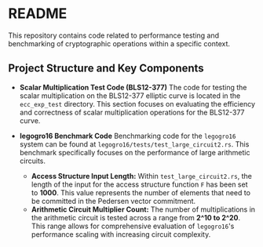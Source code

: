 
# README

This repository contains code related to performance testing and benchmarking of cryptographic operations within a specific context.

## Project Structure and Key Components

*   **Scalar Multiplication Test Code (BLS12-377)**
    The code for testing the scalar multiplication on the BLS12-377 elliptic curve is located in the `ecc_exp_test` directory. This section focuses on evaluating the efficiency and correctness of scalar multiplication operations for the BLS12-377 curve.

*   **legogro16 Benchmark Code**
    Benchmarking code for the `legogro16` system can be found at `legogro16/tests/test_large_circuit2.rs`. This benchmark specifically focuses on the performance of large arithmetic circuits.
    *   **Access Structure Input Length:**
        Within `test_large_circuit2.rs`, the length of the input for the access structure function `F` has been set to **1000**. This value represents the number of elements that need to be committed in the Pedersen vector commitment.
    *   **Arithmetic Circuit Multiplier Count:**
        The number of multiplications in the arithmetic circuit is tested across a range from **2^10 to 2^20**. This range allows for comprehensive evaluation of `legogro16`'s performance scaling with increasing circuit complexity.
